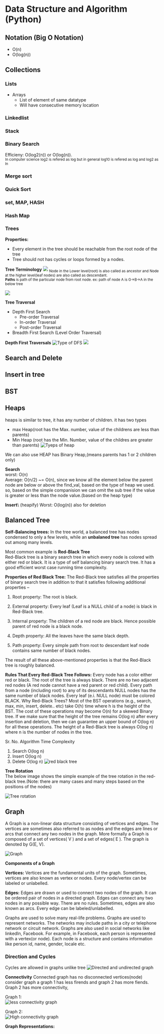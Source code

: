 # Data Structure  and Algorithm (Python)

## Notation (Big O Notation)

- O(n) 
- O(log(n))
 
## Collections
### Lists
- Arrays
    - List of element of same datatype
    - Will have consecutive memory location


### Linkedlist

### Stack

### Binary Search
Efficieny: O(log2(n)) or O(log(n)).   
<sup>In computer science log2 is refered as log but in general log10 is refered as log and log2 as ln</sup>

### Merge sort
### Quick Sort

### set, MAP, HASH
### Hash Map

### Trees
**Properties:**
- Every element in the tree should be reachable from the root node of the tree
- Tree should not has cycles or loops formed by a nodes.

**Tree Terminology**
![](https://media.geeksforgeeks.org/wp-content/uploads/20221124153129/Treedatastructure.png)
<sub>Node in the Lower level(root) is also called as ancestor and Node at the higher level(leaf nodes) are also called as descendant.\
**Paths** is path of the particular node from root node. ex: path of node A is G->B->A in the below tree
</sub>

![](https://www.cs.cornell.edu/courses/cs2112/2021fa/lectures/trees/tree_anatomy.png)

**Tree Traversal**
- Depth First Search
    - Pre-order Traversal
    - In-order Traversal
    - Post-order Traversal
- Breadth First Search (Level Order Traversal)

**Depth First Traversals**
![Type of DFS](https://leetcode.com/articles/Figures/145_transverse.png)
![](https://media.geeksforgeeks.org/wp-content/cdn-uploads/Preorder-from-Inorder-and-Postorder-traversals.jpg)

## Search and Delete
## Insert in tree

## BST

## Heaps
heaps is similar to tree, it has any number of children. it has two types
- max Heap(root has the Max. number, value of the childrens are less than parents)
- Min Heap (root has the Min. Number, value of the childres are greater than parents)
![Tyeps of heap](https://media.geeksforgeeks.org/wp-content/cdn-uploads/20221220165711/MinHeapAndMaxHeap1.png)

We can also use HEAP has Binary Heap,(means parents has 1 or 2 children only)

**Search**\
worst: O(n)\
Average: O(n/2) ~= O(n), since we know all the element below the parent node are below or above the find_val, based on the type of heap we used. so, based on the simple companision we can omit the sub tree if the value is greater or less than the node value.(based on the heap type)

**Insert**\ (heapify)
Worst: O(log(n)) also for deletion

## Balanced Tree
**Self-Balancing trees:** In the tree world, a balanced tree has nodes condensed to only a few levels, while an **unbalaned tree** has nodes spread out among many levels. 

Most common example is **Red-Black Tree**\
Red-Black tree is a binary search tree in which every node is colored with either red or black. It is a type of self balancing binary search tree. It has a good efficient worst case running time complexity.

**Properties of Red Black Tree:**
The Red-Black tree satisfies all the properties of binary search tree in addition to that it satisfies following additional properties –

1. Root property: The root is black.

2. External property: Every leaf (Leaf is a NULL child of a node) is black in Red-Black tree.

3. Internal property: The children of a red node are black. Hence possible parent of red node is a black node.

4. Depth property: All the leaves have the same black depth.

5. Path property: Every simple path from root to descendant leaf node contains same number of black nodes. 

The result of all these above-mentioned properties is that the Red-Black tree is roughly balanced.

**Rules That Every Red-Black Tree Follows:** 
Every node has a color either red or black.
The root of the tree is always black.
There are no two adjacent red nodes (A red node cannot have a red parent or red child).
Every path from a node (including root) to any of its descendants NULL nodes has the same number of black nodes.
 Every leaf (e.i. NULL node) must be colored BLACK.
Why Red-Black Trees?
Most of the BST operations (e.g., search, max, min, insert, delete.. etc) take O(h) time where h is the height of the BST. The cost of these operations may become O(n) for a skewed Binary tree. If we make sure that the height of the tree remains O(log n) after every insertion and deletion, then we can guarantee an upper bound of O(log n) for all these operations. The height of a Red-Black tree is always O(log n) where n is the number of nodes in the tree. 

Sr. No.	Algorithm	Time Complexity
1.	Search	O(log n)
2.	Insert	O(log n)
3.	Delete	O(log n)
![red black tree](https://media.geeksforgeeks.org/wp-content/uploads/20220602135051/3NodedRedBlacktree.jpg)

**Tree Rotation**\
The below image shows the simple example of the tree rotation in the red-black tree.(Note: there are many cases and many steps based on the positions of the nodes)

![Tree rotation](https://www2.cs.ccu.edu.tw/~tmh104u/rotate5.png)

## Graph
A Graph is a non-linear data structure consisting of vertices and edges. The vertices are sometimes also referred to as nodes and the edges are lines or arcs that connect any two nodes in the graph. More formally a Graph is composed of a set of vertices( V ) and a set of edges( E ). The graph is denoted by G(E, V).

![Graph](https://media.geeksforgeeks.org/wp-content/uploads/20200630111809/graph18.jpg)

**Components of a Graph**

**Vertices:** Vertices are the fundamental units of the graph. Sometimes, vertices are also known as vertex or nodes. Every node/vertex can be labeled or unlabelled.

**Edges:** Edges are drawn or used to connect two nodes of the graph. It can be ordered pair of nodes in a directed graph. Edges can connect any two nodes in any possible way. There are no rules. Sometimes, edges are also known as arcs. Every edge can be labeled/unlabelled.

Graphs are used to solve many real-life problems. Graphs are used to represent networks. The networks may include paths in a city or telephone network or circuit network. Graphs are also used in social networks like linkedIn, Facebook. For example, in Facebook, each person is represented with a vertex(or node). Each node is a structure and contains information like person id, name, gender, locale etc.

### Direction and Cycles
Cycles are allowed in graphs unlike tree
![Directed and undirected graph](https://media.geeksforgeeks.org/wp-content/uploads/20200630114438/directed.jpg)

**Connectivity**
Connected graph has no disconnected vertices(node)
consider graph a graph 1 has less firends and graph 2 has more fiends. Graph 2 has more connectivity,

Graph 1:\
![less connectivity graph](https://media.geeksforgeeks.org/wp-content/uploads/simplegraph.png)

Graph 2:\
![High connectivity graph](https://media.geeksforgeeks.org/wp-content/uploads/simple2-1.png)

**Graph Representations:**

